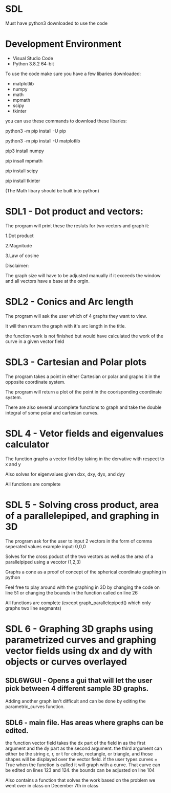 # SDL

Must have python3 downloaded to use the code

# Development Environment

* Visual Studio Code
* Python 3.8.2 64-bit

To use the code make sure you have a few libaries downloaded:
* matplotlib 
* numpy
* math
* mpmath
* scipy
* tkinter

you can use these commands to download these libaries:

python3 -m pip install -U pip

python3 -m pip install -U matplotlib

pip3 install numpy

pip insall mpmath

pip install scipy

pip install tkinter

(The Math libary should be built into python)

# SDL1 - Dot product and vectors:
The program will print these the resluts for two vectors and graph it:

1.Dot product

2.Magnitude

3.Law of cosine


Disclaimer:

The graph size will have to be adjusted manually if it exceeds the window and all vectors have a base at the orgin.

# SDL2 - Conics and Arc length
The program will ask the user which of 4 graphs they want to view. 

It will then return the graph with it's arc length in the title.

the function work is not finished but would have calculated the work of the curve in a given vector field

# SDL3 - Cartesian and Polar plots
The program takes a point in either Cartesian or polar and graphs it in the opposite coordinate system.

The program will return a plot of the point in the coorisponding coordinate system.

There are also several uncomplete functions to graph and take the double integral of some polar and cartesian curves.


# SDL 4 - Vetor fields and eigenvalues calculator

The function graphs a vector field by taking in the dervative with respect to x and y

Also solves for eigenvalues given dxx, dxy, dyx, and dyy

All functions are complete

# SDL 5 - Solving cross product, area of a parallelepiped, and graphing in 3D

The program ask for the user to input 2 vectors in the form of comma seperated values example input: 0,0,0

Solves for the cross poduct of the two vectors as well as the area of a parallelpiped using a vecotor (1,2,3) 

Graphs a cone as a proof of concept of the spherical coordinate graphing in python

Feel free to play around with the graphing in 3D by changing the code on line 51 or changing the bounds in the function called on line 26

All functions are complete (except graph_parallelepiped() which only graphs two line segmants)

# SDL 6 - Graphing 3D graphs using parametrized curves and graphing vector fields using dx and dy with objects or curves overlayed

## SDL6WGUI - Opens a gui that will let the user pick between 4 different sample 3D graphs. 

Adding another graph isn't difficult and can be done by editing the parametric_curves function.

## SDL6 - main file. Has areas where graphs can be edited. 

the function vector field takes the dx part of the field in as the first argument and the dy part as the second argument. the third argument can either be the string c, r, or t for circle, rectangle, or triangle, and those shapes will be displayed over the vector field. if the user types curves = True when the function is called it will graph with a curve. That curve can be edited on lines 123 and 124. the bounds can be adjusted on line 104

Also contains a function that solves the work based on the problem we went over in class on December 7th in class
